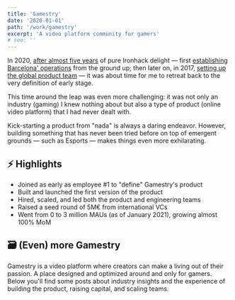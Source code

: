 ```yaml
---
title: 'Gamestry'
date: '2020-01-01'
path: '/work/gamestry'
excerpt: 'A video platform community for gamers'
# seo: ''
---
```


In 2020, [after almost five years](/blog/2020/thank-you-and-goodbye-ironhack) of pure Ironhack delight — first [establishing Barcelona' operations](/blog/2015/hi-from-ironhack) from the ground up; then later on, in 2017, [setting up the global product team](/blog/2017/back-to-product) — it was about time for me to retreat back to the very definition of early stage.

This time around the leap was even more challenging: it was not only an industry (gaming) I knew nothing about but also a type of product (online video platform) that I had never dealt with.

Kick-starting a product from "nada" is always a daring endeavor. However, building something that has never been tried before on top of
emergent grounds — such as Esports — makes things even more
exhilarating.

## ⚡️ Highlights

- Joined as early as employee #1 to "define" Gamestry's product
- Built and launched the first version of the product
- Hired, scaled, and led both the product and engineering teams
- Raised a seed round of 5M€ from international VCs
- Went from 0 to 3 million MAUs (as of January 2021), growing almost 100% MoM

## 🗃 (Even) more Gamestry

Gamestry is a video platform where creators can make a living out of their passion. A place designed and optimized around and only for gamers. Below you'll find some posts about industry insights and the experience of building the product, raising capital, and scaling teams.
